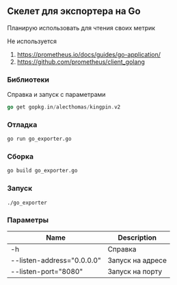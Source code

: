 ## Скелет для экспортера на Go
Планирую использовать для чтения своих метрик

Не используется
1. https://prometheus.io/docs/guides/go-application/
2. https://github.com/prometheus/client_golang

### Библиотеки
Справка и запуск с параметрами
```go
go get gopkg.in/alecthomas/kingpin.v2
```

### Отладка
```bash
go run go_exporter.go
```

### Сборка
```bash
go build go_exporter.go
```
### Запуск
```
./go_exporter
```
### Параметры
Name     | Description
---------|------------
-h | Справка
--listen-address="0.0.0.0" | Запуск на адресе
--listen-port="8080" | Запуск на порту
